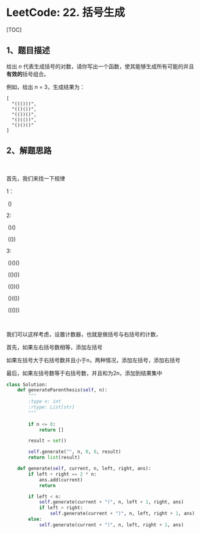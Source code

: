 # LeetCode: 22. 括号生成

[TOC]

## 1、题目描述



给出 *n* 代表生成括号的对数，请你写出一个函数，使其能够生成所有可能的并且**有效的**括号组合。

例如，给出 *n* = 3，生成结果为：

```
[
  "((()))",
  "(()())",
  "(())()",
  "()(())",
  "()()()"
]
```



## 2、解题思路

​	

首先，我们来找一下规律

1：

​	()

2:

​	()()

​	(())

3:

​	()()()

​	(()())

​	(())()

​	()(())

​	((()))



​	

我们可以这样考虑，设置计数器，也就是做括号与右括号的计数，

首先，如果左右括号数相等，添加左括号

如果左括号大于右括号数并且小于n，两种情况，添加左括号，添加右括号



最后，如果左括号数等于右括号数，并且和为2n，添加到结果集中



```python
class Solution:
    def generateParenthesis(self, n):
        """
        :type n: int
        :rtype: List[str]
        """
        
        if n <= 0:
            return []

        result = set()

        self.generate("", n, 0, 0, result)
        return list(result)

    def generate(self, current, n, left, right, ans):
        if left + right == 2 * n:
            ans.add(current)
            return

        if left < n:
            self.generate(current + "(", n, left + 1, right, ans)
            if left > right:
                self.generate(current + ")", n, left, right + 1, ans)
        else:
            self.generate(current + ")", n, left, right + 1, ans)
        
```

